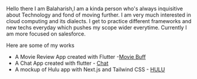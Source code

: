 Hello there
I am Balaharish,I am a kinda person who's always inquisitive about Technology and fond of moving further. I am very much interested in cloud computing and its dialects. I get to practice different frameworks and new techs everyday which pushes my scope wider everytime. Currently I am more focused on salesforce.

Here are some of my works
- A Movie Review App created with Flutter -[Movie Buff](https://github.com/balaharish10/yellowclass_assignment)
- A Chat App created with flutter - [Chat](https://github.com/balaharish10/chat_app_)
- A mockup of Hulu app with Next.js and Tailwind CSS - [HULU](https://github.com/balaharish10/Next-Tailwind)
